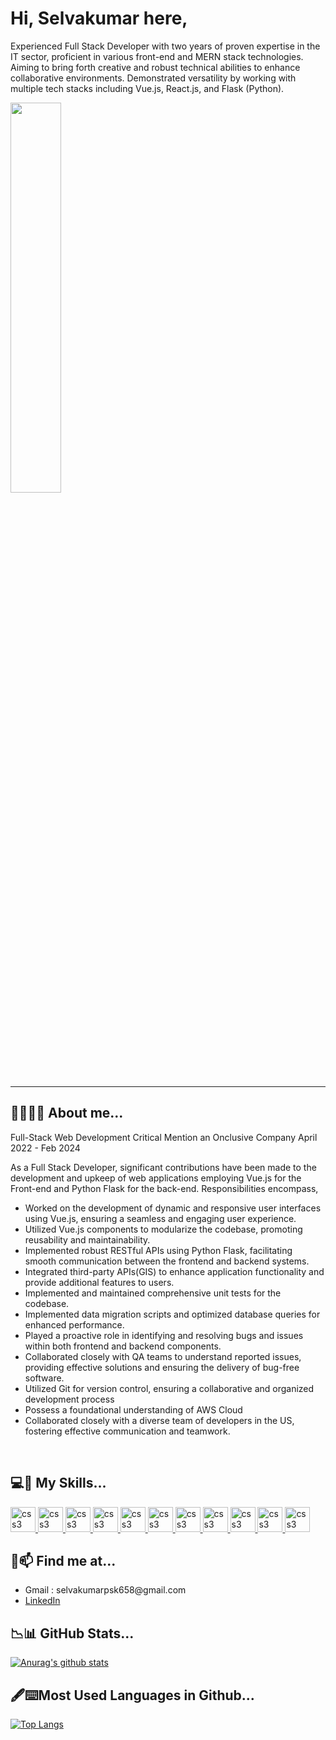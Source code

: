 # Hi, Selvakumar here,
Experienced Full Stack Developer with two years of proven expertise in the IT sector, proficient in various front-end and MERN stack technologies. Aiming to bring forth creative and robust technical abilities to enhance collaborative environments. Demonstrated versatility by working with multiple tech stacks including Vue.js, React.js, and Flask (Python).

<img style="width:40%" src="https://cdn.dribbble.com/users/1162077/screenshots/3848914/programmer.gif"/>
<hr>

## 🙋‍♀️👩‍🎓 About me...
Full-Stack Web Development
Critical Mention an Onclusive Company      April 2022 - Feb 2024                         

As a Full Stack Developer, significant contributions have been made to the development and upkeep of web applications employing Vue.js for the Front-end and Python Flask for the back-end. Responsibilities encompass,

- Worked on the development of dynamic and responsive user interfaces using Vue.js, ensuring a seamless and engaging user experience.
- Utilized Vue.js components to modularize the codebase, promoting reusability and maintainability.
- Implemented robust RESTful APIs using Python Flask, facilitating smooth communication between the frontend and backend systems.
- Integrated third-party APIs(GIS) to enhance application functionality and provide additional features to users.
- Implemented and maintained comprehensive unit tests for the codebase.
- Implemented data migration scripts and optimized database queries for enhanced performance.
- Played a proactive role in identifying and resolving bugs and issues within both frontend and backend components.
- Collaborated closely with QA teams to understand reported issues, providing effective solutions and ensuring the delivery of bug-free software.
- Utilized Git for version control, ensuring a collaborative and organized development process
- Possess a foundational understanding of AWS Cloud
- Collaborated closely with a diverse team of developers in the US, fostering effective communication and teamwork.

<br/>

## 💻🚀 My Skills...
  <p align="left"> <a href="https://www.w3schools.com/css/" target="_blank" rel="noreferrer"> <img src="https://cdn-icons-png.flaticon.com/128/5968/5968267.png" alt="css3" width="40" height="40"/> </a> <a href="https://www.w3schools.com/css/" target="_blank" rel="noreferrer"> <img src="https://cdn-icons-png.flaticon.com/128/5968/5968242.png" alt="css3" width="40" height="40"/> </a><a href="https://www.w3schools.com/css/" target="_blank" rel="noreferrer"> <img src="https://cdn-icons-png.flaticon.com/128/5968/5968292.png" alt="css3" width="40" height="40"/> </a><a href="https://www.w3schools.com/css/" target="_blank" rel="noreferrer"> <img src="https://cdn-icons-png.flaticon.com/128/3098/3098090.png" alt="css3" width="40" height="40"/> </a><a href="https://www.w3schools.com/css/" target="_blank" rel="noreferrer"> <img src="https://cdn-icons-png.flaticon.com/128/919/919851.png" alt="css3" width="40" height="40"/> </a><a href="https://www.w3schools.com/css/" target="_blank" rel="noreferrer"> <img src="https://cdn-icons-png.flaticon.com/128/1183/1183673.png" alt="css3" width="40" height="40"/> </a><a href="https://www.w3schools.com/css/" target="_blank" rel="noreferrer"> <img src="https://cdn-icons-png.flaticon.com/128/5968/5968322.png" alt="css3" width="40" height="40"/> </a> <a href="https://www.w3schools.com/css/" target="_blank" rel="noreferrer"> <img src="https://www.vectorlogo.zone/logos/pocoo_flask/pocoo_flask-ar21.svg" alt="css3" width="40" height="40"/> </a><a href="https://www.w3schools.com/css/" target="_blank" rel="noreferrer"> <img src="https://www.vectorlogo.zone/logos/mysql/mysql-ar21.svg" alt="css3" width="40" height="40"/> </a><a href="https://www.w3schools.com/css/" target="_blank" rel="noreferrer"> <img src="https://www.vectorlogo.zone/logos/mongodb/mongodb-ar21.svg" alt="css3" width="40" height="40"/> </a> <a href="https://www.w3schools.com/css/" target="_blank" rel="noreferrer"> <img src="https://www.vectorlogo.zone/logos/git-scm/git-scm-icon.svg" alt="css3" width="40" height="40"/> </a>
  </p>

## 📧📫 Find me at...

<ul>
 <li>Gmail : selvakumarpsk658@gmail.com</li>
 <li><a href="https://www.linkedin.com/in/selvakumar-p-409b07220/">LinkedIn</a></li>
</ul>
  
## 📉📊 GitHub Stats...
  
[![Anurag's github stats](https://github-readme-stats.vercel.app/api?username=selva658)](https://github-readme-stats.vercel.app/api?username=selva658)
  <br/>

  ## 🖋⌨Most Used Languages in Github...
[![Top Langs](https://github-readme-stats.vercel.app/api/top-langs/?username=selva658&layout=compact)](https://github-readme-stats.vercel.app/api/top-langs/?username=selva6583&layout=compact)
